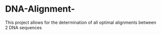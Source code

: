 # DNA-Alignment-
This project allows for the determination of all optimal alignments between 2 DNA sequences

